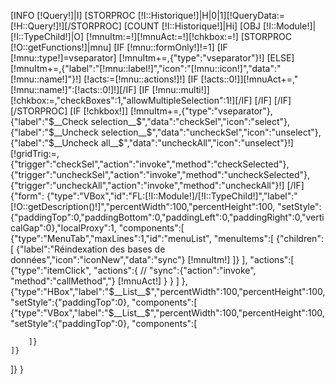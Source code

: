 [INFO [!Query!]|I]
[STORPROC [!I::Historique!]|H|0|1][!QueryData:=[!H::Query!]!][/STORPROC]
[COUNT [!I::Historique!]|Hi]
[OBJ [!I::Module!]|[!I::TypeChild!]|O]
[!mnuItm:=!][!mnuAct:=!][!chkbox:=!]
[STORPROC [!O::getFunctions!]|mnu]
	[IF [!mnu::formOnly!]!=1]
		[IF [!mnu::type!]=vseparator]
			[!mnuItm+=,{"type":"vseparator"}!]
		[ELSE]
			[!mnuItm+=,{"label":"[!mnu::label!]","icon":"[!mnu::icon!]","data":"[!mnu::name!]"}!]
			[!acts:=[!mnu::actions!]!]
			[IF [!acts::0!]][!mnuAct+=,"[!mnu::name!]":[!acts::0!]!][/IF]
			[IF [!mnu::multi!]][!chkbox:=,"checkBoxes":1,"allowMultipleSelection":1!][/IF]
		[/IF]
	[/IF]
[/STORPROC]
[IF [!chkbox!]]
	[!mnuItm+=,{"type":"vseparator"},{"label":"$__Check selection__$","data":"checkSel","icon":"select"},{"label":"$__Uncheck selection__$","data":"uncheckSel","icon":"unselect"},{"label":"$__Uncheck all__$","data":"uncheckAll","icon":"unselect"}!]
	[!gridTrig:=,{"trigger":"checkSel","action":"invoke","method":"checkSelected"},{"trigger":"uncheckSel","action":"invoke","method":"uncheckSelected"},{"trigger":"uncheckAll","action":"invoke","method":"uncheckAll"}!]
[/IF]
{"form":
{"type":"VBox","id":"FL:[!I::Module!]/[!I::TypeChild!]","label":"[!O::getDescription()!]","percentWidth":100,"percentHeight":100, 
"setStyle":{"paddingTop":0,"paddingBottom":0,"paddingLeft":0,"paddingRight":0,"verticalGap":0},"localProxy":1, 
"components":[
	{"type":"MenuTab","maxLines":1,"id":"menuList",
		"menuItems":[
			{"children":[
				{"label":"Réindexation des bases de données","icon":"iconNew","data":"sync"}
				[!mnuItm!]
			]}
		],
		"actions":[
			{"type":"itemClick", "actions":{
//					"sync":{"action":"invoke", "method":"callMethod","}
					[!mnuAct!]
				}
			}
		]
	},
	{"type":"HBox","label":"$__List__$","percentWidth":100,"percentHeight":100,"setStyle":{"paddingTop":0},
	"components":[
		{"type":"VBox","label":"$__List__$","percentWidth":100,"percentHeight":100,"setStyle":{"paddingTop":0},
		"components":[
			
		]}
	]}
]}
}
